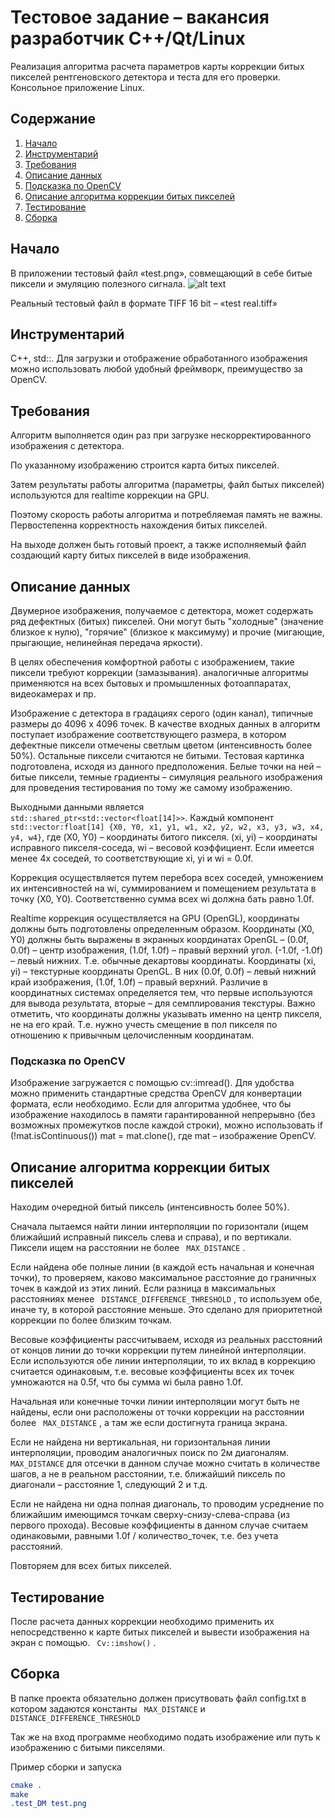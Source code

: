 # Тестовое задание – вакансия разработчик C++/Qt/Linux

Реализация алгоритма расчета параметров карты коррекции битых пикселей рентгеновского детектора и теста для его проверки. Консольное приложение Linux.


## Содержание
1. [Начало](#Начало)
2. [Инструментарий](#Инструментарий)
3. [Требования](#Требования)
4. [Описание данных](#Описание-данных)
5. [Подсказка по OpenCV](#Подсказка-по-OpenCV)
6. [Описание алгоритма коррекции битых пикселей](#Описание-алгоритма-коррекции-битых-пикселей)
7. [Тестирование](#Тестирование)
8. [Сборка](#Сборка)

## Начало
В приложении тестовый файл «test.png», совмещающий в себе битые пиксели и эмуляцию полезного сигнала.
![alt text][logo]

[logo]:https://i.imgur.com/5Ktwuv0.png "View in the Editor"
Реальный тестовый файл в формате TIFF 16 bit – «test real.tiff»

## Инструментарий
C++, std::. Для загрузки и отображение обработанного изображения можно использовать любой удобный фреймворк, преимущество за OpenCV.

## Требования

Алгоритм выполняется один раз при загрузке нескорректированного изображения с детектора.

По указанному изображению строится карта битых пикселей.

Затем результаты работы алгоритма (параметры, файл бытых пикселей) используются для realtime коррекции на GPU. 

Поэтому скорость работы алгоритма и потребляемая память не важны. Первостепенна корректность нахождения битых пикселей.

На выходе должен быть готовый проект, а также исполняемый файл создающий карту битых пикселей в виде изображения.


## Описание данных

Двумерное изображения, получаемое с детектора, может содержать ряд дефектных (битых) пикселей. Они могут быть "холодные" (значение близкое к нулю), "горячие" (близкое к максимуму) и прочие (мигающие, прыгающие, нелинейная передача яркости).

В целях обеспечения комфортной работы с изображением, такие пиксели требуют коррекции (замазывания). аналогичные алгоритмы применяются на всех бытовых и промышленных фотоаппаратах, видеокамерах и пр.

Изображение с детектора в градациях серого (один канал), типичные размеры до 4096 х 4096 точек. В качестве входных данных в алгоритм поступает изображение соответствующего размера, в котором дефектные пиксели отмечены светлым цветом (интенсивность более 50%). Остальные пиксели считаются не битыми. Тестовая картинка подготовлена, исходя из данного предположения. Белые точки на ней – битые пиксели, темные градиенты – симуляция реального изображения для проведения тестирования по тому же самому изображению.

Выходными данными является ``` std::shared_ptr<std::vector<float[14]>>```. Каждый компонент ``` std::vector:float[14] {X0, Y0, x1, y1, w1, x2, y2, w2, x3, y3, w3, x4, y4, w4}```,
где (X0, Y0) – координаты битого пикселя. (xi, yi) – координаты исправного пикселя-соседа, wi – весовой коэффициент. Если имеется менее 4х соседей, то соответствующие xi, yi и wi = 0.0f.

Коррекция осуществляется путем перебора всех соседей, умножением их интенсивностей на wi, суммированием и помещением результата в точку (X0, Y0). Соответственно сумма всех wi должна бать равно 1.0f.

Realtime коррекция осуществляется на GPU (OpenGL), координаты должны быть подготовлены определенным образом. Координаты (X0, Y0) должны быть выражены в экранных координатах OpenGL – (0.0f, 0.0f) – центр изображения, (1.0f, 1.0f) – правый верхний угол. (-1.0f, -1.0f) – левый нижних. Т.е. обычные декартовы координаты. Координаты (xi, yi) – текстурные координаты OpenGL. В них (0.0f, 0.0f) – левый нижний край изображения, (1.0f, 1.0f) – правый верхний. Различие в координатных системах определяется тем, что первые используются для вывода результата, вторые – для семплирования текстуры. Важно отметить, что координаты должны указывать именно на центр пикселя, не на его край. Т.е. нужно учесть смещение в пол пикселя по отношению к привычным целочисленным координатам.

### Подсказка по OpenCV

Изображение загружается с помощью cv::imread(). Для удобства можно применить стандартные средства OpenCV для конвертации формата, если необходимо. Если для алгоритма удобнее, что бы изображение находилось в памяти гарантированной непрерывно (без возможных промежутков после каждой строки), можно использовать if (!mat.isContinuous()) mat = mat.clone(), где mat – изображение OpenCV.


## Описание алгоритма коррекции битых пикселей
Находим очередной битый пиксель (интенсивность более 50%).

Сначала пытаемся найти линии интерполяции по горизонтали (ищем ближайший исправный пиксель слева и справа), и по вертикали. Пиксели ищем на расстоянии не более ``` MAX_DISTANCE``` .

Если найдена обе полные линии (в каждой есть начальная и конечная точки), то проверяем, каково максимальное расстояние до граничных точек в каждой из этих линий. Если разница в максимальных расстояниях менее ``` DISTANCE_DIFFERENCE_THRESHOLD``` , то используем обе, иначе ту, в которой расстояние меньше. Это сделано для приоритетной коррекции по более близким точкам.

Весовые коэффициенты рассчитываем, исходя из реальных расстояний от концов линии до точки коррекции путем линейной интерполяции. Если используются обе линии интерполяции, то их вклад в коррекцию считается одинаковым, т.е. весовые коэффициенты всех их точек умножаются на 0.5f, что бы сумма wi была равно 1.0f.

Начальная или конечные точки линии интерполяции могут быть не найдены, если они расположены от точки коррекции на расстоянии более ``` MAX_DISTANCE``` , а там же если достигнута граница экрана.

Если не найдена ни вертикальная, ни горизонтальная линии интерполяции, проводим аналогичных поиск по 2м диагоналям. ``` MAX_DISTANCE```  для отсечки в данном случае можно считать в количестве шагов, а не в реальном расстоянии, т.е. ближайший пиксель по диагонали – расстояние 1, следующий 2 и т.д.

Если не найдена ни одна полная диагональ, то проводим усреднение по ближайшим имеющимся точкам сверху-снизу-слева-справа (из первого прохода). Весовые коэффициенты в данном случае считаем одинаковыми, равными 1.0f / количество_точек, т.е. без учета расстояний.

Повторяем для всех битых пикселей.


## Тестирование

После расчета данных коррекции необходимо применить их непосредственно к карте битых пикселей и вывести изображения на экран с помощью. ``` Cv::imshow()``` .

## Сборка
В папке проекта обязательно должен присутвовать файл config.txt в котором задаются константы  ``` MAX_DISTANCE```  и  ``` DISTANCE_DIFFERENCE_THRESHOLD ```

Так же на вход программе необходимо подать изображение или путь к изображению с битыми пикселями.


Пример сборки и запуска
```cmake
cmake .
make
.test_DM test.png
```
